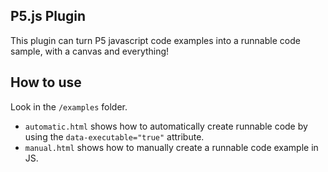 P5.js Plugin
--------------------

This plugin can turn P5 javascript code examples into a runnable code sample, with a canvas and everything!

How to use
----------

Look in the `/examples` folder. 

* `automatic.html` shows how to automatically create runnable code by using the `data-executable="true"` attribute.
* `manual.html` shows how to manually create a runnable code example in JS.